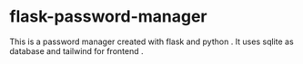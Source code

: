 # flask-password-manager
This is a password manager created with flask and python . It uses sqlite as database and tailwind for frontend .
